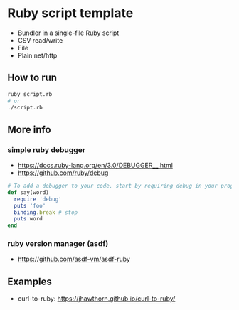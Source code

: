 # Ruby script template

* Bundler in a single-file Ruby script
* CSV read/write
* File
* Plain net/http

## How to run

```sh
ruby script.rb
# or
./script.rb
```

## More info

### simple ruby debugger 
* https://docs.ruby-lang.org/en/3.0/DEBUGGER__.html
* https://github.com/ruby/debug

```ruby
# To add a debugger to your code, start by requiring debug in your program:
def say(word)
  require 'debug'
  puts 'foo'
  binding.break # stop
  puts word
end
```

### ruby version manager (asdf)

* https://github.com/asdf-vm/asdf-ruby

## Examples

* curl-to-ruby: https://jhawthorn.github.io/curl-to-ruby/
